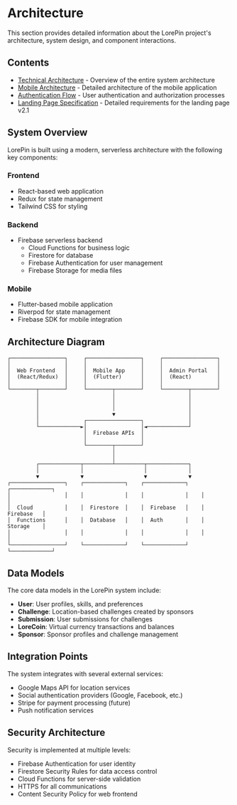 # Architecture

This section provides detailed information about the LorePin project's architecture, system design, and component interactions.

## Contents

- [Technical Architecture](./technical-architecture.md) - Overview of the entire system architecture
- [Mobile Architecture](./mobile-architecture.md) - Detailed architecture of the mobile application
- [Authentication Flow](./authentication-flow.md) - User authentication and authorization processes
- [Landing Page Specification](./landing-page-specification.md) - Detailed requirements for the landing page v2.1

## System Overview

LorePin is built using a modern, serverless architecture with the following key components:

### Frontend
- React-based web application
- Redux for state management
- Tailwind CSS for styling

### Backend
- Firebase serverless backend
  - Cloud Functions for business logic
  - Firestore for database
  - Firebase Authentication for user management
  - Firebase Storage for media files

### Mobile
- Flutter-based mobile application
- Riverpod for state management
- Firebase SDK for mobile integration

## Architecture Diagram

```
┌─────────────────┐     ┌─────────────────┐     ┌─────────────────┐
│                 │     │                 │     │                 │
│  Web Frontend   │     │  Mobile App     │     │  Admin Portal   │
│  (React/Redux)  │     │  (Flutter)      │     │  (React)        │
│                 │     │                 │     │                 │
└────────┬────────┘     └────────┬────────┘     └────────┬────────┘
         │                       │                       │
         │                       │                       │
         │                       │                       │
         │                       ▼                       │
         │              ┌─────────────────┐              │
         └─────────────►│                 │◄─────────────┘
                        │  Firebase APIs  │
                        │                 │
                        └────────┬────────┘
                                 │
                                 │
         ┌─────────────┬─────────┴─────────┬─────────────┐
         │             │                   │             │
         ▼             ▼                   ▼             ▼
┌─────────────────┐    ┌─────────────┐    ┌─────────────┐    ┌─────────────┐
│                 │    │             │    │             │    │             │
│  Cloud          │    │  Firestore  │    │  Firebase   │    │  Firebase   │
│  Functions      │    │  Database   │    │  Auth       │    │  Storage    │
│                 │    │             │    │             │    │             │
└─────────────────┘    └─────────────┘    └─────────────┘    └─────────────┘
```

## Data Models

The core data models in the LorePin system include:

- **User**: User profiles, skills, and preferences
- **Challenge**: Location-based challenges created by sponsors
- **Submission**: User submissions for challenges
- **LoreCoin**: Virtual currency transactions and balances
- **Sponsor**: Sponsor profiles and challenge management

## Integration Points

The system integrates with several external services:

- Google Maps API for location services
- Social authentication providers (Google, Facebook, etc.)
- Stripe for payment processing (future)
- Push notification services

## Security Architecture

Security is implemented at multiple levels:

- Firebase Authentication for user identity
- Firestore Security Rules for data access control
- Cloud Functions for server-side validation
- HTTPS for all communications
- Content Security Policy for web frontend 